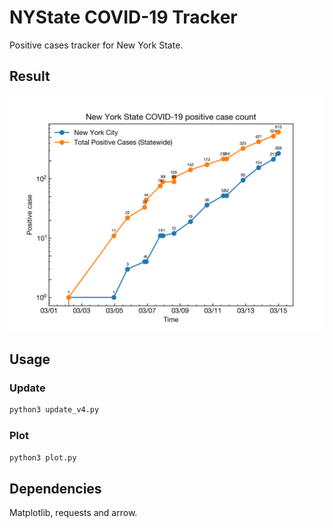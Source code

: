 # NYState COVID-19 Tracker

Positive cases tracker for New York State.

## Result

![](plots/NYState.png)

## Usage

### Update

```bash
python3 update_v4.py
```

### Plot

```bash
python3 plot.py
```

## Dependencies

Matplotlib, requests and arrow.
